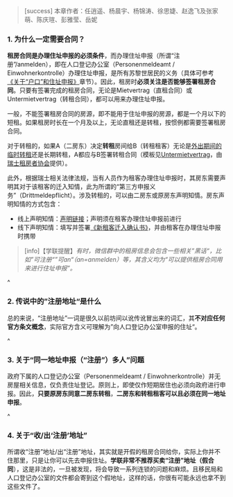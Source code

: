 > [success] 本章作者：任逍遥、杨晨宇、杨锦涛、徐思婕、赵逸飞及张家萌、陈庆瑄、彭雅莹、岳妮

### **1. 为什么一定需要合同？**

**租房合同是办理住址申报的必须条件**，而办理住址申报（所谓“注册”/anmelden），即在人口登记办公室（Personenmeldeamt / Einwohnerkontrolle）办理住址申报，是所有苏黎世居民的义务（具体可参考[《关于“户口”和住址申报》](<../../living_in_zurich/register.md>)章节）。因此，租房时**必须关注是否能够签署租房合同**。只要有签署完成的租房合同，无论是Mietvertrag（直租合同）或Untermietvertrag（转租合同），都可以用来办理住址申报。

一般，不能签署租房合同的房源，即不能用于住址申报的房源，都是一个月以下的短租。如果租房时长在一个月及以上，无论直租还是转租，按惯例都需要签署租房合同。

对于转租的，如果A（二房东）决定**转租**房间给B（转租租客）无论是[外出期间的临时转租](https://www.stadt-zuerich.ch/prd/de/index/bevoelkerungsamt/umziehenmelden/temporaerelandesabwesenheit.html)还是长期转租，A都应与B签署转租合同（模板见[Untermietvertrag](<https://www.mieterverband.ch/dam/jcr:5aa1368f-0532-4fd0-ad71-404076d2b260/2019_Untermietvertrag-Wohnraeume_mp_interaktiv.pdf>)，由[瑞士租房者协会](https://www.mieterverband.ch/)提供）。

此外，根据瑞士相关法律法规，当有人员作为租客办理住址申报时，其房东需要声明其对于该租客的迁入知情，此为所谓的“第三方申报义务”（Drittmeldepflicht）。涉及转租的，可以由二房东或原房东声明知情。房东声明知情的方式包含：
- 线上声明知情：[声明链接](https://www.drittmeldung.ch/ui/#/home)；声明须在租客办理住址申报前进行
- 线下声明知情：填写并签署[《新租客迁入确认书》](<https://www.stadt-zuerich.ch/content/dam/stzh/prd/Deutsch/Bevoelkerungsamt/onlineschalter/webeinauszugsanzeigen/Einzugsanzeige%20Stadt%20Z%c3%bcrich.pdf>)，并由租客在办理住址申报时携带

> [info]【学联提醒】*有时，微信群中的租房信息会包含一些相关”黑话“，比如”可注册“”可an“（an=anmelden）等，其含义均为“可以提供租房合同用来进行住址申报”。*

^

### **2. 传说中的”注册地址“是什么**

总的来说，“注册地址”一词是很久以前坊间以讹传讹冒出来的词汇，其**不对应任何官方条文概念**，实际官方含义可理解为”向人口登记办公室申报的住址“。

^

### **3. 关于“同一地址申报（“注册”）多人”问题**

政府下属的人口登记办公室（Personenmeldeamt / Einwohnerkontrolle）并无房屋相关信息，仅负责住址登记。原则上，即使仅作短期居住也必须向政府进行申报。因此，**只要原房东同意二房东转租**，**二房东和转租租客可以且必须在同一地址申报**。

^

### **4. 关于“收/出‘注册’地址”**

所谓收“注册”地址/出“注册”地址，其实就是开假的租房合同给你，实际上你并不住那里，只是让你可以先去申报住址。**学联非常不推荐买卖“注册”地址（假合同**），这是非法的，一旦被发现，将会导致一系列连锁的问题和麻烦。且移民局和人口登记办公室的文件都会寄到这个假地址，这样的话，你很有可能永远也拿不到这些文件了。